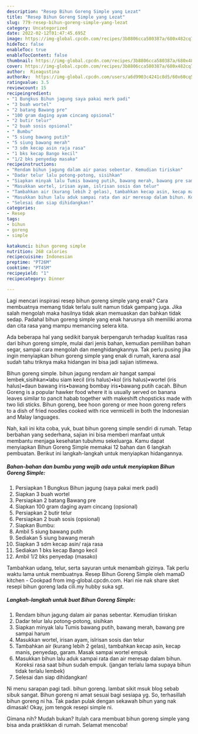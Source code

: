 ```yaml
---
description: "Resep Bihun Goreng Simple yang Lezat"
title: "Resep Bihun Goreng Simple yang Lezat"
slug: 779-resep-bihun-goreng-simple-yang-lezat
category: Uncategorized
date: 2022-02-12T01:47:45.695Z
image: https://img-global.cpcdn.com/recipes/3b8806cca580387a/680x482cq70/bihun-goreng-simple-foto-resep-utama.jpg
hideToc: false
enableToc: true
enableTocContent: false
thumbnail: https://img-global.cpcdn.com/recipes/3b8806cca580387a/680x482cq70/bihun-goreng-simple-foto-resep-utama.jpg
cover: https://img-global.cpcdn.com/recipes/3b8806cca580387a/680x482cq70/bihun-goreng-simple-foto-resep-utama.jpg
author:  Rieagustina
authorAv:  https://img-global.cpcdn.com/users/a6d9903c4241c8d5/60x60cq50/avatar.jpg
ratingvalue: 3.5
reviewcount: 15
recipeingredient:
- "1 Bungkus Bihun jagung saya pakai merk padi"
- "3 buah wortel"
- "2 batang Bawang pre"
- "100 gram daging ayam cincang opsional"
- "2 butir telur"
- "2 buah sosis opsional"
- " Bumbu"
- "5 siung bawang putih"
- "5 siung bawang merah"
- "3 sdm kecap asin raja rasa"
- "1 bks kecap Bango kecil"
- "1/2 bks penyedap masako"
recipeinstructions:
- "Rendam bihun jagung dalam air panas sebentar. Kemudian tiriskan"
- "Dadar telur lalu potong-potong, sisihkan"
- "Siapkan minyak lalu Tumis bawang putih, bawang merah, bawang pre sampai harum"
- "Masukkan wortel, irisan ayam, islrisan sosis dan telur"
- "Tambahkan air (kurang lebih 2 gelas), tambahkan kecap asin, kecap manis, penyedap, garam. Masak sampai wortel empuk"
- "Masukkan bihun lalu aduk sampai rata dan air meresap dalam bihun. Koreksi rasa saat bihun sudah empuk. (jangan terlalu lama supaya bihun tidak terlalu lembek)"
- "Selesai dan siap dihidangkan!"
categories:
- Resep
tags:
- bihun
- goreng
- simple

katakunci: bihun goreng simple 
nutrition: 268 calories
recipecuisine: Indonesian
preptime: "PT26M"
cooktime: "PT45M"
recipeyield: "1"
recipecategory: Dinner

---
```



Lagi mencari inspirasi resep bihun goreng simple yang enak? Cara membuatnya memang tidak terlalu sulit namun tidak gampang juga. Jika salah mengolah maka hasilnya tidak akan memuaskan dan bahkan tidak sedap. Padahal bihun goreng simple yang enak harusnya sih memiliki aroma dan cita rasa yang mampu memancing selera kita.


Ada beberapa hal yang sedikit banyak berpengaruh terhadap kualitas rasa dari bihun goreng simple, mulai dari jenis bahan, kemudian pemilihan bahan segar, sampai cara mengolah dan menghidangkannya. Tak perlu pusing jika ingin menyiapkan bihun goreng simple yang enak di rumah, karena asal sudah tahu triknya maka hidangan ini bisa jadi sajian istimewa.

Bihun goreng simple. bihun jagung rendam air hangat sampai lembek,sisihkan•labu siam kecil (iris halus)•kol (iris halus)•wortel (iris halus)•daun bawang iris•bawang bombay iris•bawang putih cacah. Bihun Goreng is a popular hawker food where it is usually served on banana leaves similar to pancit habab together with makeshift chopsticks made with two lidi sticks. Bihun goreng, bee hoon goreng or mee hoon goreng refers to a dish of fried noodles cooked with rice vermicelli in both the Indonesian and Malay languages.


Nah, kali ini kita coba, yuk, buat bihun goreng simple sendiri di rumah. Tetap berbahan yang sederhana, sajian ini bisa memberi manfaat untuk membantu menjaga kesehatan tubuhmu sekeluarga. Kamu dapat menyiapkan Bihun Goreng Simple memakai 12 bahan dan 6 langkah pembuatan. Berikut ini langkah-langkah untuk menyiapkan hidangannya.

<!--inarticleads1-->

##### Bahan-bahan dan bumbu yang wajib ada untuk menyiapkan Bihun Goreng Simple:

1. Persiapkan 1 Bungkus Bihun jagung (saya pakai merk padi)
1. Siapkan 3 buah wortel
1. Persiapkan 2 batang Bawang pre
1. Siapkan 100 gram daging ayam cincang (opsional)
1. Persiapkan 2 butir telur
1. Persiapkan 2 buah sosis (opsional)
1. Siapkan  Bumbu:
1. Ambil 5 siung bawang putih
1. Sediakan 5 siung bawang merah
1. Siapkan 3 sdm kecap asin/ raja rasa
1. Sediakan 1 bks kecap Bango kecil
1. Ambil 1/2 bks penyedap (masako)


Tambahkan udang, telur, serta sayuran untuk menambah gizinya. Tak perlu waktu lama untuk membuatnya. Resep Bihun Goreng Simple oleh mamaD kitchen - Cookpad from img-global.cpcdn.com. Hari nie nak share sket resepi bihun goreng lada cili.my hubby suka sgt. 

<!--inarticleads2-->

##### Langkah-langkah untuk buat Bihun Goreng Simple:

1. Rendam bihun jagung dalam air panas sebentar. Kemudian tiriskan
1. Dadar telur lalu potong-potong, sisihkan
1. Siapkan minyak lalu Tumis bawang putih, bawang merah, bawang pre sampai harum
1. Masukkan wortel, irisan ayam, islrisan sosis dan telur
1. Tambahkan air (kurang lebih 2 gelas), tambahkan kecap asin, kecap manis, penyedap, garam. Masak sampai wortel empuk
1. Masukkan bihun lalu aduk sampai rata dan air meresap dalam bihun. Koreksi rasa saat bihun sudah empuk. (jangan terlalu lama supaya bihun tidak terlalu lembek)
1. Selesai dan siap dihidangkan!

Ni menu sarapan pagi tadi. bihun goreng. lambat sikit msuk blog sebab sibuk sangat. Bihun goreng ni amat sesuai bagi sesiapa yg. So, terhasillah bihun goreng ni ha. Tak padan pulak dengan sekawah bihun yang nak dimasak! Okay, jom tengok resepi simple ni. 

Gimana nih? Mudah bukan? Itulah cara membuat bihun goreng simple yang bisa anda praktikkan di rumah. Selamat mencoba!

